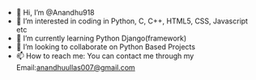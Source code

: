 - 👋 Hi, I’m @Anandhu918
- 👀 I’m interested in coding in Python, C, C++, HTML5, CSS, Javascript etc
- 🌱 I’m currently learning Python Django(framework)
- 💞️ I’m looking to collaborate on Python Based Projects
- 📫 How to reach me: You can contact me through my Email:anandhuullas007@gmail.com

<!---
Anandhu918/Anandhu918 is a ✨ special ✨ repository because its `README.md` (this file) appears on your GitHub profile.
You can click the Preview link to take a look at your changes.
--->
